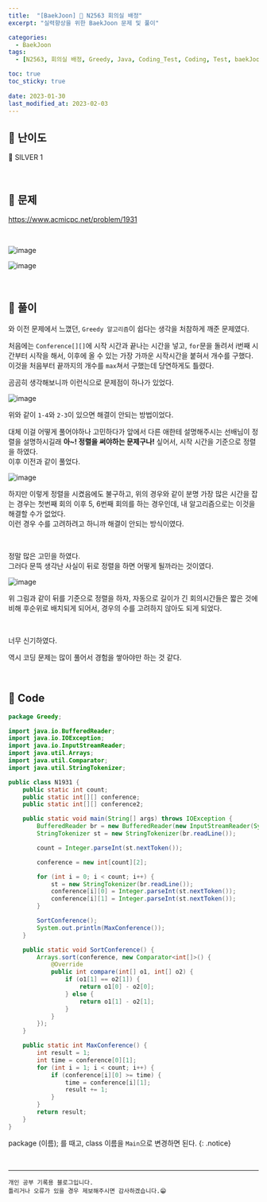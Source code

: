 ```yaml
---
title:  "[BaekJoon] 🥈 N2563 회의실 배정"
excerpt: "실력향상을 위한 BaekJoon 문제 및 풀이"

categories:
  - BaekJoon
tags:
  - [N2563, 회의실 배정, Greedy, Java, Coding_Test, Coding, Test, baekJoon, 백준]

toc: true
toc_sticky: true
 
date: 2023-01-30
last_modified_at: 2023-02-03
---
```


## 📌 난이도

  🥈 SILVER 1

<br>

## 📌 문제

<https://www.acmicpc.net/problem/1931>

<br>

![image](https://user-images.githubusercontent.com/37824506/215448397-fe24b7d8-7053-4920-b5bb-513489881b45.png)

![image](https://user-images.githubusercontent.com/37824506/215448526-9fbfa4e1-2488-4dbc-acfc-880bff6cdce3.png)

<br>

## 📌 풀이  

와 이전 문제에서 느꼈던, `Greedy 알고리즘`이 쉽다는 생각을 처참하게 깨준 문제였다.  

처음에는 `Conference[][]`에 시작 시간과 끝나는 시간을 넣고, `for`문을 돌려서 i번째 시간부터 시작을 해서, 이후에 올 수 있는 가장 가까운 시작시간을 붙혀서 개수를 구했다.  
이것을 처음부터 끝까지의 개수를 `max`쳐서 구했는데 당연하게도 틀렸다.  

곰곰히 생각해보니까 이런식으로 문제점이 하나가 있었다.

![image](https://user-images.githubusercontent.com/37824506/216552079-26469c15-7775-49b1-90e2-5a5bd15aeaae.png)

위와 같이 `1-4`와 `2-3`이 있으면 해결이 안되는 방법이었다.  

대체 이걸 어떻게 풀어야하나 고민하다가 앞에서 다른 애한테 설명해주시는 선배님이 정렬을 설명하시길래 **아~! 정렬을 써야하는 문제구나!** 싶어서, 시작 시간을 기준으로 정렬을 하였다.  
이후 이전과 같이 풀었다.

![image](https://user-images.githubusercontent.com/37824506/216553194-53a9dee2-bb0d-497f-aaa7-61d580d904a0.png)

하지만 이렇게 정렬을 시켰음에도 불구하고, 위의 경우와 같이 분명 가장 많은 시간을 잡는 경우는 첫번째 회의 이후 5, 6번째 회의를 하는 경우인데, 내 알고리즘으로는 이것을 해결할 수가 없었다.  
이런 경우 수를 고려하려고 하니까 해결이 안되는 방식이였다.  

<br>

정말 많은 고민을 하였다.  
그러다 문뜩 생각난 사실이 뒤로 정렬을 하면 어떻게 될까라는 것이였다.

![image](https://user-images.githubusercontent.com/37824506/216554098-3ceff8e0-9600-4549-a6c9-784605f38c25.png)

위 그림과 같이 뒤를 기준으로 정렬을 하자, 자동으로 길이가 긴 회의시간들은 짧은 것에 비해 후순위로 배치되게 되어서, 경우의 수를 고려하지 않아도 되게 되었다.  

<br>

너무 신기하였다.

역시 코딩 문제는 많이 풀어서 경험을 쌓아야만 하는 것 같다.


<br>

## 📌 Code

```java
package Greedy;

import java.io.BufferedReader;
import java.io.IOException;
import java.io.InputStreamReader;
import java.util.Arrays;
import java.util.Comparator;
import java.util.StringTokenizer;

public class N1931 {
    public static int count;
    public static int[][] conference;
    public static int[][] conference2;

    public static void main(String[] args) throws IOException {
        BufferedReader br = new BufferedReader(new InputStreamReader(System.in));
        StringTokenizer st = new StringTokenizer(br.readLine());

        count = Integer.parseInt(st.nextToken());

        conference = new int[count][2];

        for (int i = 0; i < count; i++) {
            st = new StringTokenizer(br.readLine());
            conference[i][0] = Integer.parseInt(st.nextToken());
            conference[i][1] = Integer.parseInt(st.nextToken());
        }

        SortConference();
        System.out.println(MaxConference());
    }

    public static void SortConference() {
        Arrays.sort(conference, new Comparator<int[]>() {
            @Override
            public int compare(int[] o1, int[] o2) {
                if (o1[1] == o2[1]) {
                    return o1[0] - o2[0];
                } else {
                    return o1[1] - o2[1];
                }
            }
        });
    }

    public static int MaxConference() {
        int result = 1;
        int time = conference[0][1];
        for (int i = 1; i < count; i++) {
            if (conference[i][0] >= time) {
                time = conference[i][1];
                result += 1;
            }
        }
        return result;
    }
}
```

package (이름); 를 때고, class 이름을 `Main`으로 변경하면 된다.
{: .notice} 



<br>


***
    개인 공부 기록용 블로그입니다.
    틀리거나 오류가 있을 경우 제보해주시면 감사하겠습니다.😁